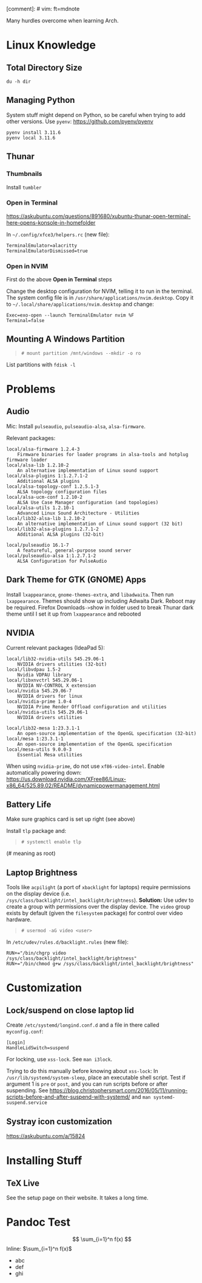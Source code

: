 
[comment]: # vim: ft=mdnote

Many hurdles overcome when learning Arch.

# Linux Knowledge

## Total Directory Size
`du -h dir`

## Managing Python
System stuff might depend on Python, so be careful when trying
to add other versions.
Use `pyenv`: <https://github.com/pyenv/pyenv>

```
pyenv install 3.11.6
pyenv local 3.11.6
```

## Thunar

### Thumbnails
Install `tumbler`

### Open in Terminal
<https://askubuntu.com/questions/891680/xubuntu-thunar-open-terminal-here-opens-konsole-in-homefolder>

In `~/.config/xfce3/helpers.rc` (new file):
```
TerminalEmulator=alacritty
TerminalEmulatorDismissed=true
```

### Open in NVIM
First do the above **Open in Terminal** steps

Change the desktop configuration for NVIM, telling it to
run in the terminal.
The system config file is in `/usr/share/applications/nvim.desktop`.
Copy it to `~/.local/share/applications/nvim.desktop` and change:
```
Exec=exo-open --launch TerminalEmulator nvim %F
Terminal=false
```

## Mounting A Windows Partition
> `# mount partition /mnt/windows --mkdir -o ro`

List partitions with `fdisk -l`

# Problems

## Audio
Mic: Install `pulseaudio`, `pulseaudio-alsa`, `alsa-firmware`.

Relevant packages:
```
local/alsa-firmware 1.2.4-3
    Firmware binaries for loader programs in alsa-tools and hotplug firmware loader
local/alsa-lib 1.2.10-2
    An alternative implementation of Linux sound support
local/alsa-plugins 1:1.2.7.1-2
    Additional ALSA plugins
local/alsa-topology-conf 1.2.5.1-3
    ALSA topology configuration files
local/alsa-ucm-conf 1.2.10-2
    ALSA Use Case Manager configuration (and topologies)
local/alsa-utils 1.2.10-1
    Advanced Linux Sound Architecture - Utilities
local/lib32-alsa-lib 1.2.10-2
    An alternative implementation of Linux sound support (32 bit)
local/lib32-alsa-plugins 1.2.7.1-2
    Additional ALSA plugins (32-bit)

local/pulseaudio 16.1-7
    A featureful, general-purpose sound server
local/pulseaudio-alsa 1:1.2.7.1-2
    ALSA Configuration for PulseAudio
```

## Dark Theme for GTK (GNOME) Apps
Install `lxappearance`, `gnome-themes-extra`, and `libadwaita`.
Then run `lxappearance`. Themes should show up including Adwaita
Dark. Reboot may be required. Firefox Downloads`->`show in folder
used to break Thunar dark theme until I set it up from
`lxappearance` and rebooted

## NVIDIA
Current relevant packages (IdeaPad 5):
```
local/lib32-nvidia-utils 545.29.06-1
    NVIDIA drivers utilities (32-bit)
local/libvdpau 1.5-2
    Nvidia VDPAU library
local/libxnvctrl 545.29.06-1
    NVIDIA NV-CONTROL X extension
local/nvidia 545.29.06-7
    NVIDIA drivers for linux
local/nvidia-prime 1.0-4
    NVIDIA Prime Render Offload configuration and utilities
local/nvidia-utils 545.29.06-1
    NVIDIA drivers utilities

local/lib32-mesa 1:23.3.1-1
    An open-source implementation of the OpenGL specification (32-bit)
local/mesa 1:23.3.1-1
    An open-source implementation of the OpenGL specification
local/mesa-utils 9.0.0-3
    Essential Mesa utilities
```
When using `nvidia-prime`, do not use `xf86-video-intel`.
Enable automatically powering down: <https://us.download.nvidia.com/XFree86/Linux-x86_64/525.89.02/README/dynamicpowermanagement.html>

## Battery Life
Make sure graphics card is set up right (see above)

Install `tlp` package and:

> `# systemctl enable tlp`

(\# meaning as root)

## Laptop Brightness
Tools like `acpilight` (a port of `xbacklight` for laptops)
require permissions on the display device
(i.e. `/sys/class/backlight/intel_backlight/brightness`).
**Solution:** Use udev to create a group with permissions over
the display device. The `video` group exists by default (given
the `filesystem` package) for control over video hardware.

> `# usermod -aG video <user>`

In `/etc/udev/rules.d/backlight.rules` (new file):
```
RUN+="/bin/chgrp video /sys/class/backlight/intel_backlight/brightness"
RUN+="/bin/chmod g+w /sys/class/backlight/intel_backlight/brightness"
```

# Customization

## Lock/suspend on close laptop lid
Create `/etc/systemd/longind.conf.d` and a file in there called `myconfig.conf`:
```
[Login]
HandleLidSwitch=suspend
```

For locking, use `xss-lock`. See `man i3lock`.

Trying to do this manually before knowing about `xss-lock`:
In `/usr/lib/systemd/system-sleep`, place an executable shell script.
Test if argument 1 is `pre` or `post`, and you can run scripts before or after
suspending.
See <https://blog.christophersmart.com/2016/05/11/running-scripts-before-and-after-suspend-with-systemd/>
and `man systemd-suspend.service`

## Systray icon customization
<https://askubuntu.com/a/15824>

# Installing Stuff

## TeX Live
See the setup page on their website. It takes a long time.

# Pandoc Test
$$ \sum_{i=1}^n f(x) $$
Inline: $\sum_{i=1}^n f(x)$

- abc
- def
- ghi
